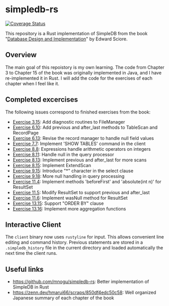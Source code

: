 # simpledb-rs

[![Coverage Status](https://coveralls.io/repos/github/flowlight0/simpledb-rs/badge.svg?branch=main)](https://coveralls.io/github/flowlight0/simpledb-rs?branch=main)

This repository is a Rust implementation of SimpleDB from the book "[Database Design and Implementation](https://link.springer.com/book/10.1007/978-3-030-33836-7)" by Edward Sciore.

## Overview

The main goal of this repoistory is my own learning. The code from Chapter 3 to Chapter 15 of the book was originally implemented in Java, and I have re-implemented it in Rust. I will add the code for the exercises of each chapter when I feel like it.

## Completed excercises

The following issues correspond to finished exercises from the book:

- [Exercise 3.15](https://github.com/flowlight0/simpledb-rs/issues/33): Add diagnostic routines to FileManager
- [Exercise 6.10](https://github.com/flowlight0/simpledb-rs/issues/66): Add previous and after_last methods to TableScan and RecordPage
- [Exercise 6.13](https://github.com/flowlight0/simpledb-rs/issues/74): Revise the record manager to handle null field values
- [Exercise 7.7](https://github.com/flowlight0/simpledb-rs/issues/75): Implement 'SHOW TABLES' command in the client
- [Exercise 8.8](https://github.com/flowlight0/simpledb-rs/issues/116): Expressions handle arithmetic operators on integers
- [Exercise 8.11](https://github.com/flowlight0/simpledb-rs/issues/77): Handle null in the query processor
- [Exercise 8.13](https://github.com/flowlight0/simpledb-rs/issues/69): Implement previous and after_last for more scans
- [Exercise 8.15](https://github.com/flowlight0/simpledb-rs/issues/115): Implement ExtendScan
- [Exercise 9.15](https://github.com/flowlight0/simpledb-rs/issues/79): Introduce "\*" character in the select clause
- [Exercise 9.18](https://github.com/flowlight0/simpledb-rs/issues/83): More null handling in query processing
- [Exercise 11.4](https://github.com/flowlight0/simpledb-rs/issues/63): Implement methods 'beforeFirst' and 'absolute(int n)' for ResultSet
- [Exercise 11.5](https://github.com/flowlight0/simpledb-rs/issues/72): Modify ResultSet to support previous and after_last
- [Exercise 11.6](https://github.com/flowlight0/simpledb-rs/issues/85): Implement wasNull method for ResultSet
- [Exercise 13.15](https://github.com/flowlight0/simpledb-rs/issues/110): Support "ORDER BY" clause
- [Exercise 13.16](https://github.com/flowlight0/simpledb-rs/issues/112): Implement more aggregation functions

## Interactive Client

The `client` binary now uses `rustyline` for input. This allows convenient line editing and command history. Previous statements are stored in a `.simpledb_history` file in the current directory and loaded automatically the next time the client runs.

## Useful links

- https://github.com/mnogu/simpledb-rs: Better implementation of SimpleDB in Rust
- https://zenn.dev/hmarui66/scraps/850df4edc50c58: Well organized Japanese summary of each chapter of the book
